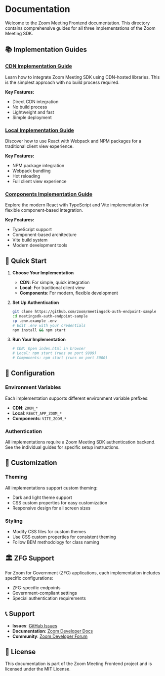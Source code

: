 # Documentation

Welcome to the Zoom Meeting Frontend documentation. This directory contains comprehensive guides for all three implementations of the Zoom Meeting SDK.

## 📚 Implementation Guides

### [CDN Implementation Guide](./cdn-guide.md)
Learn how to integrate Zoom Meeting SDK using CDN-hosted libraries. This is the simplest approach with no build process required.

**Key Features:**
- Direct CDN integration
- No build process
- Lightweight and fast
- Simple deployment

### [Local Implementation Guide](./local-guide.md)
Discover how to use React with Webpack and NPM packages for a traditional client view experience.

**Key Features:**
- NPM package integration
- Webpack bundling
- Hot reloading
- Full client view experience

### [Components Implementation Guide](./components-guide.md)
Explore the modern React with TypeScript and Vite implementation for flexible component-based integration.

**Key Features:**
- TypeScript support
- Component-based architecture
- Vite build system
- Modern development tools

## 🚀 Quick Start

1. **Choose Your Implementation**
   - **CDN**: For simple, quick integration
   - **Local**: For traditional client view
   - **Components**: For modern, flexible development

2. **Set Up Authentication**
   ```bash
   git clone https://github.com/zoom/meetingsdk-auth-endpoint-sample
   cd meetingsdk-auth-endpoint-sample
   cp .env.example .env
   # Edit .env with your credentials
   npm install && npm start
   ```

3. **Run Your Implementation**
   ```bash
   # CDN: Open index.html in browser
   # Local: npm start (runs on port 9999)
   # Components: npm start (runs on port 3000)
   ```

## 🔧 Configuration

### Environment Variables
Each implementation supports different environment variable prefixes:
- **CDN**: `ZOOM_*`
- **Local**: `REACT_APP_ZOOM_*`
- **Components**: `VITE_ZOOM_*`

### Authentication
All implementations require a Zoom Meeting SDK authentication backend. See the individual guides for specific setup instructions.

## 🎨 Customization

### Theming
All implementations support custom theming:
- Dark and light theme support
- CSS custom properties for easy customization
- Responsive design for all screen sizes

### Styling
- Modify CSS files for custom themes
- Use CSS custom properties for consistent theming
- Follow BEM methodology for class naming

## 🏛️ ZFG Support

For Zoom for Government (ZFG) applications, each implementation includes specific configurations:
- ZFG-specific endpoints
- Government-compliant settings
- Special authentication requirements

## 📞 Support

- **Issues**: [GitHub Issues](https://github.com/Ansh2099/Zoom-Meeting-Frontend/issues)
- **Documentation**: [Zoom Developer Docs](https://developers.zoom.us/docs/meeting-sdk/web/)
- **Community**: [Zoom Developer Forum](https://devforum.zoom.us)

## 📄 License

This documentation is part of the Zoom Meeting Frontend project and is licensed under the MIT License. 